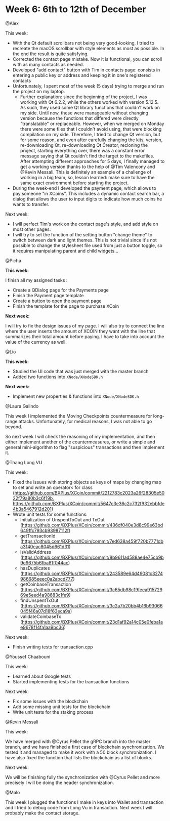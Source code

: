 # Week 6: 6th to 12th of December

@Alex

This week: 

- With the Qt default scrollbars not being very good-looking, I tried to recreate the macOS scrollbar with style elements as most as possible. In the end the result is quite satisfying.
- Corrected the contact page mistake. Now it is functional, you can scroll with as many contacts as needed.
- Developed "add contact" button with Tim in contacts page: consists in entering a public key or address and keeping it in one's registered contacts
- Unfortunately, I spent most of the week (5 days) trying to merge and run the project on my laptop.
    - Further explanation: since the beginning of the project, I was working with Qt 6.2.2, while the others worked with version 5.12.5. As such, they used some Qt library functions that couldn't work on my side. Until now, these were manageable without changing version because the functions that differed were directly "translatable" or replaceable. However, when we merged on Monday there were some files that I couldn't avoid using, that were blocking compilation on my side. Therefore, I tried to change Qt version, but for some reason, and even after carefully changing the kits, version, re-downloading Qt, re-downloading Qt Creator, recloning the project, starting everything over, there was a constant error message saying that Qt couldn't find the target to the makefiles. After attempting different approaches for 5 days, I finally managed to get a working version thanks to the help of @Tim Valencony and @Kevin Messali. This is definitely an example of a challenge of working in a big team, so, lesson learned: make sure to have the same exact environment before starting the project.
- During the week-end I developed the payment page, which allows to pay someone "in XCoins". This includes a dynamic contact search bar, a dialog that allows the user to input digits to indicate how much coins he wants to transfer.

Next week:

- I will perfect Tim's work on the contact page's style, and add style on most other pages.
- I will try to set the function of the setting button "change theme" to switch between dark and light themes. This is not trivial since it's not possible to change the stylesheet file used from just a button toggle, so it requires manipulating parent and child widgets...

@Picha 

**This week:**

I finish all my assigned tasks :

- Create a QDialog page for the Payments page
- Finish the Payment page template
- Create a button to open the payment page
- Finish the template for the page to purchase XCoin

**Next week:**

I will try to fix the design issues of my page. I will also try to connect the line where the user inserts the amount of XCOIN they want with the line that summarizes their total amount before paying. I have to take into account the value of the currency as well.


@Lio

**This week:**  

- Studied the UI code that was just merged with the master branch
- Added two functions into `XNode/XNodeSDK.h`

**Next week:**

- Implement new properties & functions into `XNode/XNodeSDK.h`



@Laura Galindo 

This week I implemented the Moving Checkpoints countermeasure for long-range attacks. Unfortunately, for medical reasons, I was not able to go beyond.

So next week I will check the reasoning of my implementation, and then either implement another of the countermeasures, or write a simple and general mini-algorithm to flag "suspicious" transactions and then implement it.

@Thang Long VU 

This week:

- Fixed the issues with storing objects as keys of maps by changing map to set and write an operator< for class  (https://github.com/BXPlus/XCoin/commit/2212783c2023a26f28305e5022f79a80b3c6f19b, https://github.com/BXPlus/XCoin/commit/5647c3e36c2c732f932ebbfde4b3a5467912d201)
- Wrote unit tests for some functions:
    - Initialization of UnspentTxOut and TxOut (https://github.com/BXPlus/XCoin/commit/436df040e3d8c99e63bd649ffc793cb93987112f)
    - getTransactionId (https://github.com/BXPlus/XCoin/commit/7ed638a459f720b7771dba3140eac8045d661d31)
    - isValidAddress (https://github.com/BXPlus/XCoin/commit/8b9611ad588ae4e75cb9b9e9675b6fba81f044ac)
    - hasDuplicates (https://github.com/BXPlus/XCoin/commit/243589e64d49081c3274986685eeec0a2abcd777)
    - getCoinbaseTransaction (https://github.com/BXPlus/XCoin/commit/3c65db98c19feea91572969e5eed4a98683c1fe9)
    - findUnspentTxOut (https://github.com/BXPlus/XCoin/commit/3c2a7b20bb4b16b93066045f46a07d18f63eca9a)
    - validateCoinbaseTx (https://github.com/BXPlus/XCoin/commit/23d1af92a14c05e0feba1ae9678f14fa1aa9bc36)

Next week:

- Finish writing tests for transaction.cpp

@Youssef Chaabouni 

This week:

- Learned about Google tests
- Started implementing tests for the transaction functions

Next week:

- Fix some issues with the blockchain
- Add some missing unit tests for the blockchain
- Write unit tests for the staking process

@Kevin Messali 

This week: 

We have merged with @Cyrus Pellet the gRPC branch into the master branch, and we have finished a first case of blockchain synchronization. We tested it and managed to make it work with a 50 block synchronization. I have also fixed the function that lists the blockchain as a list of blocks.

Next week:

We will be finishing fully the synchronization with @Cyrus Pellet and more precisely I will be doing the header synchronization.

@Malo 

This week I plugged the functions I make in keys into Wallet and transaction and I tried to debug code from Long Vu in transaction. Next week I will probably make the contact storage.
